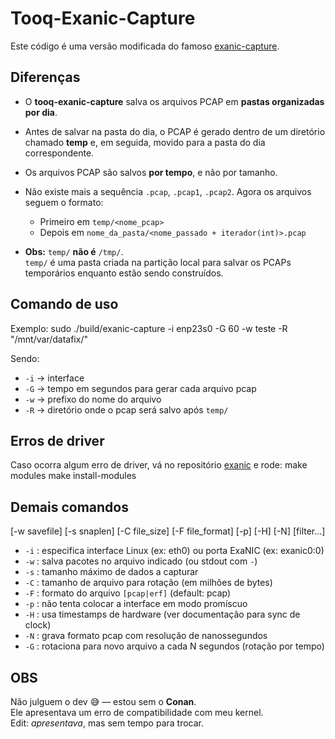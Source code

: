 # Tooq-Exanic-Capture

Este código é uma versão modificada do famoso [exanic-capture](https://github.com/cisco/exanic-software/blob/master/util/exanic-capture.c).

## Diferenças
- O **tooq-exanic-capture** salva os arquivos PCAP em **pastas organizadas por dia**.  
- Antes de salvar na pasta do dia, o PCAP é gerado dentro de um diretório chamado **temp** e, em seguida, movido para a pasta do dia correspondente.  
- Os arquivos PCAP são salvos **por tempo**, e não por tamanho.  
- Não existe mais a sequência `.pcap`, `.pcap1`, `.pcap2`. Agora os arquivos seguem o formato:
  - Primeiro em `temp/<nome_pcap>`  
  - Depois em `nome_da_pasta/<nome_passado + iterador(int)>.pcap`

- **Obs:** `temp/` **não é** `/tmp/`.  
  `temp/` é uma pasta criada na partição local para salvar os PCAPs temporários enquanto estão sendo construídos.
## Comando de uso

Exemplo:
sudo ./build/exanic-capture -i enp23s0 -G 60 -w teste -R "/mnt/var/datafix/"

Sendo:
- `-i` → interface  
- `-G` → tempo em segundos para gerar cada arquivo pcap  
- `-w` → prefixo do nome do arquivo  
- `-R` → diretório onde o pcap será salvo após `temp/`  

## Erros de driver

Caso ocorra algum erro de driver, vá no repositório [exanic](https://github.com/cisco/exanic-software/blob/master/Makefile) e rode:
make modules
make install-modules

## Demais comandos

[-w savefile] [-s snaplen] [-C file_size] [-F file_format] [-p] [-H] [-N] [filter...]

- `-i` : especifica interface Linux (ex: eth0) ou porta ExaNIC (ex: exanic0:0)  
- `-w` : salva pacotes no arquivo indicado (ou stdout com `-`)  
- `-s` : tamanho máximo de dados a capturar  
- `-C` : tamanho de arquivo para rotação (em milhões de bytes)  
- `-F` : formato do arquivo `[pcap|erf]` (default: pcap)  
- `-p` : não tenta colocar a interface em modo promíscuo  
- `-H` : usa timestamps de hardware (ver documentação para sync de clock)  
- `-N` : grava formato pcap com resolução de nanossegundos  
- `-G` : rotaciona para novo arquivo a cada N segundos (rotação por tempo)  

## OBS
Não julguem o dev 😅 — estou sem o **Conan**.  
Ele apresentava um erro de compatibilidade com meu kernel.  
Edit: *apresentava*, mas sem tempo para trocar.
